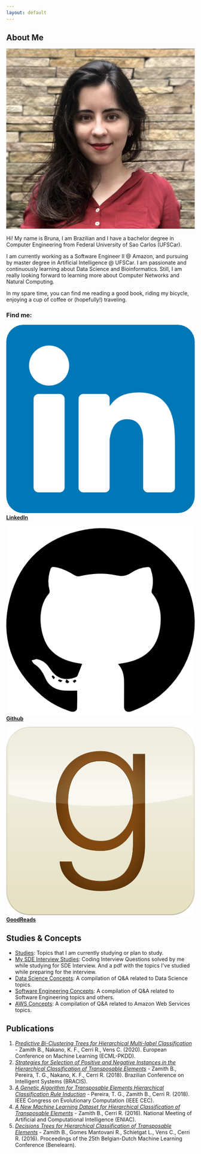 ```yaml
---
layout: default
---
```


## About Me

<img class="profile-picture" src="profile.png">

Hi! My name is Bruna, I am Brazilian and I have a bachelor degree in Computer Engineering from Federal University of Sao Carlos (UFSCar).

I am currently working as a Software Engineer II @ Amazon, and pursuing by master degree in Artificial Intelligence @ UFSCar. 
I am passionate and continuously learning about Data Science and Bioinformatics. Still, I am really looking forward to learning more about Computer Networks and Natural Computing.

In my spare time, you can find me reading a good book, riding my bicycle, enjoying a cup of coffee or (hopefully!) traveling.

### Find me:

[<img class="logo-picture" src="linkedinLogo.png"> **LinkedIn**](https://www.linkedin.com/in/bruna-zamith/) 

[<img class="logo-picture" src="githubLogo.png"> **Github**](https://github.com/bzamith) 

[<img class="logo-picture" src="goodreadsLogo.png">**GoodReads**](https://www.goodreads.com/user/show/93100732-bruna-zamith)

## Studies & Concepts

- [<u>Studies</u>](studies): Topics that I am currently studying or plan to study.
- [<u>My SDE Interview Studies</u>](https://github.com/bzamith/MySDEInterviewStudies): Coding Interview Questions solved by me while studying for SDE Interview. And a pdf with the topics I've studied while preparing for the interview.
- [<u>Data Science Concepts</u>](DSconcepts): A compilation of Q&A related to Data Science topics.
- [<u>Software Engineering Concepts</u>](SEconcepts): A compilation of Q&A related to Software Engineering topics and others.
- [<u>AWS Concepts</u>](AWSconcepts): A compilation of Q&A related to Amazon Web Services topics.

## Publications

1. [*Predictive Bi-Clustering Trees for Hierarchical Multi-label Classification*](https://limo.libis.be/primo-explore/fulldisplay?docid=LIRIAS3055838&context=L&vid=Lirias&search_scope=Lirias&tab=default_tab&lang=en_US) - Zamith B., Nakano, K. F., Cerri R., Vens C. (2020). 
European Conference on Machine Learning (ECML-PKDD).
2. [*Strategies for Selection of Positive and Negative Instances in the Hierarchical Classification of Transposable Elements*](https://ieeexplore.ieee.org/document/8575650) - Zamith B., Pereira, T. G., Nakano, K. F., Cerri R. (2018). Brazilian Conference on Intelligent Systems (BRACIS).
3. [*A Genetic Algorithm for Transposable Elements Hierarchical Classification Rule Induction*](https://ieeexplore.ieee.org/document/8477642) - Pereira, T. G., Zamith B., Cerri R. (2018). IEEE Congress on Evolutionary Computation (IEEE CEC).
4. [*A New Machine Learning Dataset for Hierarchical Classification of Transposable Elements*](https://www.cin.ufpe.br/~rbcp/bracis-papers/ENIAC/Sessao%20de%20Posters/A%20New%20Machine%20Learning%20Dataset%20for%20Hierarchical%20Classification%20of%20Transposable%20Elements.pdf) - Zamith B., Cerri R. (2016). National Meeting of Artificial and Computational Intelligence (ENIAC).
5. [*Decisions Trees for Hierarchical Classification of Transposable Elements*](https://www.kuleuven-kulak.be/benelearn/papers/Benelearn_2016_paper_57.pdf) - Zamith B., Gomes Mantovani R., Schietgat L., Vens C., Cerri R. (2016). Proceedings of the 25th Belgian-Dutch Machine Learning Conference (Benelearn).
